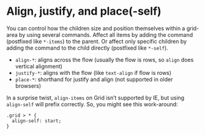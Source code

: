 # Align, justify, and place(-self)  
  
You can control how the children size and position themselves within a grid-area by using several commands. Affect all items by adding the command (postfixed like `*-items`) to the parent. Or affect only specific children by adding the command to the child directly (postfixed like `*-self`).  
  
* `align-*`: aligns across the flow (usually the flow is rows, so `align` does vertical alignment)  
* `justify-*`: aligns with the flow (like `text-align` if flow is rows)  
* `place-*`: shorthand for justify and align (not supported in older browsers)  
  
In a surprise twist, `align-items` on Grid isn’t supported by IE, but using `align-self` will prefix correctly. So, you might see this work-around:  
  
```css{2}
.grid > * {  
  align-self: start;  
}  
```  
  
